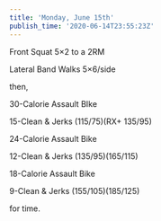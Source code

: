```yaml
---
title: 'Monday, June 15th'
publish_time: '2020-06-14T23:55:23Z'
---
```


Front Squat 5×2 to a 2RM

Lateral Band Walks 5×6/side

then,

30-Calorie Assault BIke

15-Clean & Jerks (115/75)(RX+ 135/95)

24-Calorie Assault Bike

12-Clean & Jerks (135/95)(165/115)

18-Calorie Assault Bike

9-Clean & Jerks (155/105)(185/125)

for time.
